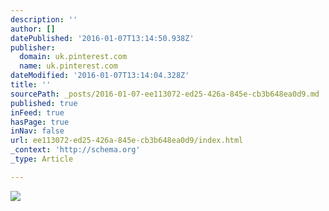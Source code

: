 ```yaml
---
description: ''
author: []
datePublished: '2016-01-07T13:14:50.938Z'
publisher:
  domain: uk.pinterest.com
  name: uk.pinterest.com
dateModified: '2016-01-07T13:14:04.328Z'
title: ''
sourcePath: _posts/2016-01-07-ee113072-ed25-426a-845e-cb3b648ea0d9.md
published: true
inFeed: true
hasPage: true
inNav: false
url: ee113072-ed25-426a-845e-cb3b648ea0d9/index.html
_context: 'http://schema.org'
_type: Article

---
```

![](https://s-media-cache-ak0.pinimg.com/736x/8c/52/07/8c52072980fe1d4a0393a46e89af2102.jpg)